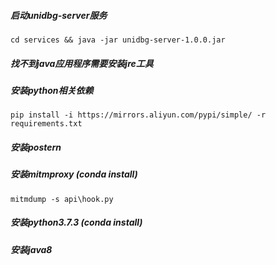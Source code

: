 ##### 启动unidbg-server服务
`cd services && java -jar unidbg-server-1.0.0.jar`
##### 找不到java应用程序需要安装jre工具

##### 安装python相关依赖
`pip install -i https://mirrors.aliyun.com/pypi/simple/ -r requirements.txt`

##### 安装postern

##### 安装mitmproxy   (conda install)
`mitmdump -s api\hook.py`
##### 安装python3.7.3 (conda install)

##### 安装java8




